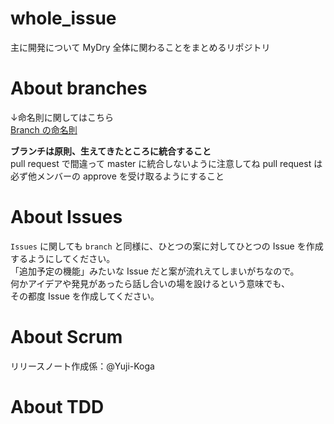 # whole_issue

主に開発について MyDry 全体に関わることをまとめるリポジトリ

# About branches

↓命名則に関してはこちら  
[Branch の命名則](https://github.com/MyDry/whole_issue/wiki#branch-%E3%81%AE%E5%91%BD%E5%90%8D%E5%89%87)

**ブランチは原則、生えてきたところに統合すること**  
pull request で間違って master に統合しないように注意してね
pull request は必ず他メンバーの approve を受け取るようにすること

# About Issues

`Issues` に関しても `branch` と同様に、ひとつの案に対してひとつの Issue を作成するようにしてください。  
「追加予定の機能」みたいな Issue だと案が流れえてしまいがちなので。  
何かアイデアや発見があったら話し合いの場を設けるという意味でも、  
その都度 Issue を作成してください。  

# About Scrum

リリースノート作成係：@Yuji-Koga

# About TDD
